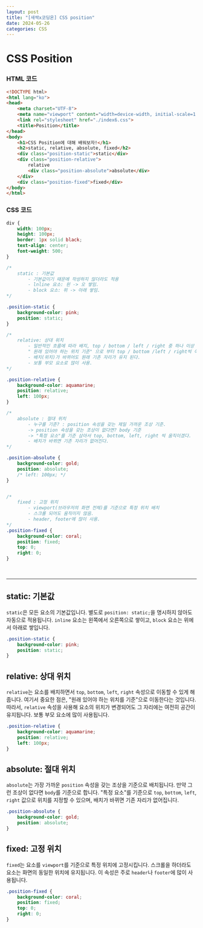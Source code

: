 ```yaml
---
layout: post
title: "[새싹x코딩온] CSS position"
date: 2024-05-26
categories: CSS
---
```


# CSS Position
### HTML 코드

```html
<!DOCTYPE html>
<html lang="ko">
<head>
    <meta charset="UTF-8">
    <meta name="viewport" content="width=device-width, initial-scale=1.0">
    <link rel="stylesheet" href="./index6.css">
    <title>Position</title>
</head>
<body>
    <h1>CSS Position에 대해 배워보자!</h1>
    <h2>static, relative, absolute, fixed</h2>
    <div class="position-static">static</div>
    <div class="position-relative">
        relative
        <div class="position-absolute">absolute</div>
    </div>
    <div class="position-fixed">fixed</div>
</body>
</html>
```

### CSS 코드

```css
div {
    width: 100px;
    height: 100px;
    border: 1px solid black;
    text-align: center;
    font-weight: 500;
}

/* 
    static : 기본값
        - 기본값이기 때문에 작성하지 않더라도 적용
        - lnline 요소: 왼 -> 오 쌓임.
        - block 요소: 위 -> 아래 쌓임.
*/

.position-static {
    background-color: pink;
    position: static;
}

/* 
    relative: 상대 위치
        - 일반적인 흐름에 따라 배치, top / bottom / left / right 중 하나 이상 작성해야됨.
        " 원래 있어야 하는 위치 기준" 으로 부터 top / bottom /left / right씩 이동합니다.
        - 배치(위치)가 바뀌어도 원래 기존 자리가 유지 된다.
        - 보통 부모 요소로 많이 사용.
*/

.position-relative {
    background-color: aquamarine;
    position: relative;
    left: 100px;
}

/* 
    absolute : 절대 위치
        - 누구를 기준? : position 속성을 갖는 제일 가까운 조상 기준.
        -> position 속성을 갖는 조상이 없다면? body 기준
        -> "특정 요소"를 기준 삼아서 top, bottom, left, right 씩 움직이겠다.
        - 배치가 바뀌면 기존 자리가 없어진다.
*/

.position-absolute {
    background-color: gold;
    position: absolute;
    /* left: 100px; */
}


/* 
    fixed : 고정 위치
        - viewport(브라우저의 화면 전체)를 기준으로 특정 위치 배치
        - 스크롤 되어도 움직이지 않음.
        - header, footer에 많이 사용.
*/
.position-fixed {
    background-color: coral;
    position: fixed;
    top: 0;
    right: 0;
}
```


<br>
<hr>


## static: 기본값

`static`은 모든 요소의 기본값입니다. 별도로 `position: static;`을 명시하지 않아도 자동으로 적용됩니다. `inline` 요소는 왼쪽에서 오른쪽으로 쌓이고, `block` 요소는 위에서 아래로 쌓입니다.

```css
.position-static {
    background-color: pink;
    position: static;
}
```


## relative: 상대 위치

`relative`는 요소를 배치하면서 `top`, `bottom`, `left`, `right` 속성으로 이동할 수 있게 해줍니다. 여기서 중요한 점은, "원래 있어야 하는 위치를 기준"으로 이동한다는 것입니다. 따라서, `relative` 속성을 사용해 요소의 위치가 변경되어도 그 자리에는 여전히 공간이 유지됩니다. 보통 부모 요소에 많이 사용됩니다.

```css
.position-relative {
    background-color: aquamarine;
    position: relative;
    left: 100px;
}
```

## absolute: 절대 위치

`absolute`는 가장 가까운 `position` 속성을 갖는 조상을 기준으로 배치됩니다. 만약 그런 조상이 없다면 `body`를 기준으로 합니다. "특정 요소"를 기준으로 `top`, `bottom`, `left`, `right` 값으로 위치를 지정할 수 있으며, 배치가 바뀌면 기존 자리가 없어집니다.

```css
.position-absolute {
    background-color: gold;
    position: absolute;
}
```

## fixed: 고정 위치

`fixed`는 요소를 `viewport`를 기준으로 특정 위치에 고정시킵니다. 스크롤을 하더라도 요소는 화면의 동일한 위치에 유지됩니다. 이 속성은 주로 `header`나 `footer`에 많이 사용됩니다.

```css
.position-fixed {
    background-color: coral;
    position: fixed;
    top: 0;
    right: 0;
}
```